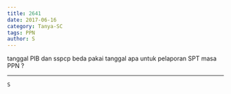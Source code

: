 ```yaml
---
title: 2641
date: 2017-06-16
category: Tanya-SC
tags: PPN
author: S
---
```


tanggal PIB dan sspcp beda pakai tanggal apa untuk pelaporan SPT masa PPN ?

---



`S`
